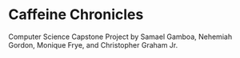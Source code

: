 # Caffeine Chronicles
Computer Science Capstone Project by Samael Gamboa, Nehemiah Gordon, Monique Frye, and Christopher Graham Jr.
